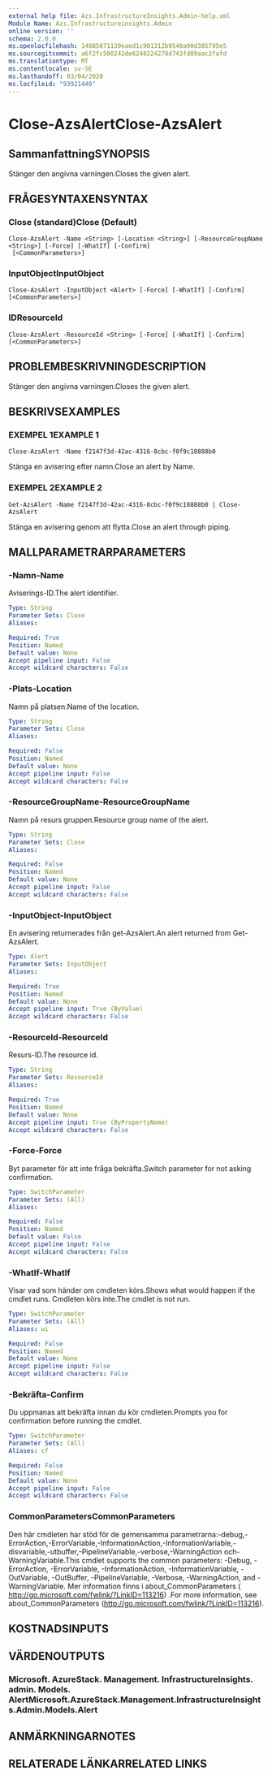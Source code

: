 ```yaml
---
external help file: Azs.InfrastructureInsights.Admin-help.xml
Module Name: Azs.Infrastructureinsights.Admin
online version: ''
schema: 2.0.0
ms.openlocfilehash: 14885871139eaed1c901312b9540a90d385795e5
ms.sourcegitcommit: a6f2fc500242de6248224278d743fd09aac2fafd
ms.translationtype: MT
ms.contentlocale: sv-SE
ms.lasthandoff: 03/04/2020
ms.locfileid: "93921440"
---
```

# <span data-ttu-id="9488c-101">Close-AzsAlert</span><span class="sxs-lookup"><span data-stu-id="9488c-101">Close-AzsAlert</span></span>

## <span data-ttu-id="9488c-102">Sammanfattning</span><span class="sxs-lookup"><span data-stu-id="9488c-102">SYNOPSIS</span></span>
<span data-ttu-id="9488c-103">Stänger den angivna varningen.</span><span class="sxs-lookup"><span data-stu-id="9488c-103">Closes the given alert.</span></span>

## <span data-ttu-id="9488c-104">FRÅGESYNTAXEN</span><span class="sxs-lookup"><span data-stu-id="9488c-104">SYNTAX</span></span>

### <span data-ttu-id="9488c-105">Close (standard)</span><span class="sxs-lookup"><span data-stu-id="9488c-105">Close (Default)</span></span>
```
Close-AzsAlert -Name <String> [-Location <String>] [-ResourceGroupName <String>] [-Force] [-WhatIf] [-Confirm]
 [<CommonParameters>]
```

### <span data-ttu-id="9488c-106">InputObject</span><span class="sxs-lookup"><span data-stu-id="9488c-106">InputObject</span></span>
```
Close-AzsAlert -InputObject <Alert> [-Force] [-WhatIf] [-Confirm] [<CommonParameters>]
```

### <span data-ttu-id="9488c-107">ID</span><span class="sxs-lookup"><span data-stu-id="9488c-107">ResourceId</span></span>
```
Close-AzsAlert -ResourceId <String> [-Force] [-WhatIf] [-Confirm] [<CommonParameters>]
```

## <span data-ttu-id="9488c-108">PROBLEMBESKRIVNING</span><span class="sxs-lookup"><span data-stu-id="9488c-108">DESCRIPTION</span></span>
<span data-ttu-id="9488c-109">Stänger den angivna varningen.</span><span class="sxs-lookup"><span data-stu-id="9488c-109">Closes the given alert.</span></span>

## <span data-ttu-id="9488c-110">BESKRIVS</span><span class="sxs-lookup"><span data-stu-id="9488c-110">EXAMPLES</span></span>

### <span data-ttu-id="9488c-111">EXEMPEL 1</span><span class="sxs-lookup"><span data-stu-id="9488c-111">EXAMPLE 1</span></span>
```
Close-AzsAlert -Name f2147f3d-42ac-4316-8cbc-f0f9c18888b0
```

<span data-ttu-id="9488c-112">Stänga en avisering efter namn.</span><span class="sxs-lookup"><span data-stu-id="9488c-112">Close an alert by Name.</span></span>

### <span data-ttu-id="9488c-113">EXEMPEL 2</span><span class="sxs-lookup"><span data-stu-id="9488c-113">EXAMPLE 2</span></span>
```
Get-AzsAlert -Name f2147f3d-42ac-4316-8cbc-f0f9c18888b0 | Close-AzsAlert
```

<span data-ttu-id="9488c-114">Stänga en avisering genom att flytta.</span><span class="sxs-lookup"><span data-stu-id="9488c-114">Close an alert through piping.</span></span>

## <span data-ttu-id="9488c-115">MALLPARAMETRAR</span><span class="sxs-lookup"><span data-stu-id="9488c-115">PARAMETERS</span></span>

### <span data-ttu-id="9488c-116">-Namn</span><span class="sxs-lookup"><span data-stu-id="9488c-116">-Name</span></span>
<span data-ttu-id="9488c-117">Aviserings-ID.</span><span class="sxs-lookup"><span data-stu-id="9488c-117">The alert identifier.</span></span>

```yaml
Type: String
Parameter Sets: Close
Aliases:

Required: True
Position: Named
Default value: None
Accept pipeline input: False
Accept wildcard characters: False
```

### <span data-ttu-id="9488c-118">-Plats</span><span class="sxs-lookup"><span data-stu-id="9488c-118">-Location</span></span>
<span data-ttu-id="9488c-119">Namn på platsen.</span><span class="sxs-lookup"><span data-stu-id="9488c-119">Name of the location.</span></span>

```yaml
Type: String
Parameter Sets: Close
Aliases:

Required: False
Position: Named
Default value: None
Accept pipeline input: False
Accept wildcard characters: False
```

### <span data-ttu-id="9488c-120">-ResourceGroupName</span><span class="sxs-lookup"><span data-stu-id="9488c-120">-ResourceGroupName</span></span>
<span data-ttu-id="9488c-121">Namn på resurs gruppen.</span><span class="sxs-lookup"><span data-stu-id="9488c-121">Resource group name of the alert.</span></span>

```yaml
Type: String
Parameter Sets: Close
Aliases:

Required: False
Position: Named
Default value: None
Accept pipeline input: False
Accept wildcard characters: False
```

### <span data-ttu-id="9488c-122">-InputObject</span><span class="sxs-lookup"><span data-stu-id="9488c-122">-InputObject</span></span>
<span data-ttu-id="9488c-123">En avisering returnerades från get-AzsAlert.</span><span class="sxs-lookup"><span data-stu-id="9488c-123">An alert returned from Get-AzsAlert.</span></span>

```yaml
Type: Alert
Parameter Sets: InputObject
Aliases:

Required: True
Position: Named
Default value: None
Accept pipeline input: True (ByValue)
Accept wildcard characters: False
```

### <span data-ttu-id="9488c-124">-ResourceId</span><span class="sxs-lookup"><span data-stu-id="9488c-124">-ResourceId</span></span>
<span data-ttu-id="9488c-125">Resurs-ID.</span><span class="sxs-lookup"><span data-stu-id="9488c-125">The resource id.</span></span>

```yaml
Type: String
Parameter Sets: ResourceId
Aliases:

Required: True
Position: Named
Default value: None
Accept pipeline input: True (ByPropertyName)
Accept wildcard characters: False
```

### <span data-ttu-id="9488c-126">-Force</span><span class="sxs-lookup"><span data-stu-id="9488c-126">-Force</span></span>
<span data-ttu-id="9488c-127">Byt parameter för att inte fråga bekräfta.</span><span class="sxs-lookup"><span data-stu-id="9488c-127">Switch parameter for not asking confirmation.</span></span>

```yaml
Type: SwitchParameter
Parameter Sets: (All)
Aliases:

Required: False
Position: Named
Default value: False
Accept pipeline input: False
Accept wildcard characters: False
```

### <span data-ttu-id="9488c-128">-WhatIf</span><span class="sxs-lookup"><span data-stu-id="9488c-128">-WhatIf</span></span>
<span data-ttu-id="9488c-129">Visar vad som händer om cmdleten körs.</span><span class="sxs-lookup"><span data-stu-id="9488c-129">Shows what would happen if the cmdlet runs.</span></span>
<span data-ttu-id="9488c-130">Cmdleten körs inte.</span><span class="sxs-lookup"><span data-stu-id="9488c-130">The cmdlet is not run.</span></span>

```yaml
Type: SwitchParameter
Parameter Sets: (All)
Aliases: wi

Required: False
Position: Named
Default value: None
Accept pipeline input: False
Accept wildcard characters: False
```

### <span data-ttu-id="9488c-131">-Bekräfta</span><span class="sxs-lookup"><span data-stu-id="9488c-131">-Confirm</span></span>
<span data-ttu-id="9488c-132">Du uppmanas att bekräfta innan du kör cmdleten.</span><span class="sxs-lookup"><span data-stu-id="9488c-132">Prompts you for confirmation before running the cmdlet.</span></span>

```yaml
Type: SwitchParameter
Parameter Sets: (All)
Aliases: cf

Required: False
Position: Named
Default value: None
Accept pipeline input: False
Accept wildcard characters: False
```

### <span data-ttu-id="9488c-133">CommonParameters</span><span class="sxs-lookup"><span data-stu-id="9488c-133">CommonParameters</span></span>
<span data-ttu-id="9488c-134">Den här cmdleten har stöd för de gemensamma parametrarna:-debug,-ErrorAction,-ErrorVariable,-InformationAction,-InformationVariable,-disvariable,-utbuffer,-PipelineVariable,-verbose,-WarningAction och-WarningVariable.</span><span class="sxs-lookup"><span data-stu-id="9488c-134">This cmdlet supports the common parameters: -Debug, -ErrorAction, -ErrorVariable, -InformationAction, -InformationVariable, -OutVariable, -OutBuffer, -PipelineVariable, -Verbose, -WarningAction, and -WarningVariable.</span></span> <span data-ttu-id="9488c-135">Mer information finns i about_CommonParameters ( http://go.microsoft.com/fwlink/?LinkID=113216) .</span><span class="sxs-lookup"><span data-stu-id="9488c-135">For more information, see about_CommonParameters (http://go.microsoft.com/fwlink/?LinkID=113216).</span></span>

## <span data-ttu-id="9488c-136">KOSTNADS</span><span class="sxs-lookup"><span data-stu-id="9488c-136">INPUTS</span></span>

## <span data-ttu-id="9488c-137">VÄRDEN</span><span class="sxs-lookup"><span data-stu-id="9488c-137">OUTPUTS</span></span>

### <span data-ttu-id="9488c-138">Microsoft. AzureStack. Management. InfrastructureInsights. admin. Models. Alert</span><span class="sxs-lookup"><span data-stu-id="9488c-138">Microsoft.AzureStack.Management.InfrastructureInsights.Admin.Models.Alert</span></span>

## <span data-ttu-id="9488c-139">ANMÄRKNINGAR</span><span class="sxs-lookup"><span data-stu-id="9488c-139">NOTES</span></span>

## <span data-ttu-id="9488c-140">RELATERADE LÄNKAR</span><span class="sxs-lookup"><span data-stu-id="9488c-140">RELATED LINKS</span></span>
